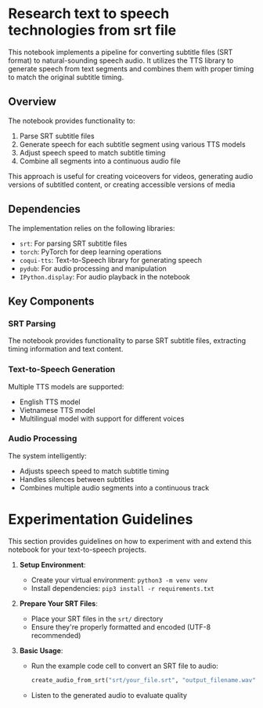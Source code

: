 # Research text to speech technologies from srt file

This notebook implements a pipeline for converting subtitle files (SRT format) to natural-sounding speech audio. It utilizes the TTS library to generate speech from text segments and combines them with proper timing to match the original subtitle timing.

## Overview

The notebook provides functionality to:

1. Parse SRT subtitle files
2. Generate speech for each subtitle segment using various TTS models
3. Adjust speech speed to match subtitle timing
4. Combine all segments into a continuous audio file

This approach is useful for creating voiceovers for videos, generating audio versions of subtitled content, or creating accessible versions of media

## Dependencies

The implementation relies on the following libraries:

-   `srt`: For parsing SRT subtitle files
-   `torch`: PyTorch for deep learning operations
-   `coqui-tts`: Text-to-Speech library for generating speech
-   `pydub`: For audio processing and manipulation
-   `IPython.display`: For audio playback in the notebook

## Key Components

### SRT Parsing

The notebook provides functionality to parse SRT subtitle files, extracting timing information and text content.

### Text-to-Speech Generation

Multiple TTS models are supported:

-   English TTS model
-   Vietnamese TTS model
-   Multilingual model with support for different voices

### Audio Processing

The system intelligently:

-   Adjusts speech speed to match subtitle timing
-   Handles silences between subtitles
-   Combines multiple audio segments into a continuous track

# Experimentation Guidelines

This section provides guidelines on how to experiment with and extend this notebook for your text-to-speech projects.

1. **Setup Environment**:

    - Create your virtual environment: `python3 -m venv venv`
    - Install dependencies: `pip3 install -r requirements.txt`

2. **Prepare Your SRT Files**:

    - Place your SRT files in the `srt/` directory
    - Ensure they're properly formatted and encoded (UTF-8 recommended)

3. **Basic Usage**:
    - Run the example code cell to convert an SRT file to audio:
        ```python
        create_audio_from_srt("srt/your_file.srt", "output_filename.wav")
        ```
    - Listen to the generated audio to evaluate quality
